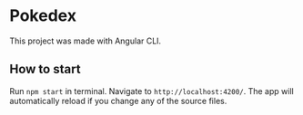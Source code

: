 # Pokedex

This project was made with Angular CLI.

## How to start

Run `npm start` in terminal. Navigate to `http://localhost:4200/`. The app will automatically reload if you change any of the source files.
